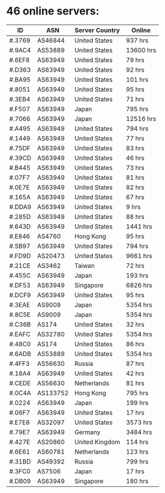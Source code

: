 # 46 online servers:

| ID | ASN | Server Country | Online |
| ------ | ------ | ------ | ------ |
| #.3769 | AS46844 | United States | 937 hrs |
| #.9AC4 | AS53889 | United States | 13600 hrs |
| #.6EF8 | AS63949 | United States | 79 hrs |
| #.D363 | AS63949 | United States | 92 hrs |
| #.BA95 | AS63949 | United States | 101 hrs |
| #.8051 | AS63949 | United States | 95 hrs |
| #.3EB4 | AS63949 | United States | 71 hrs |
| #.F507 | AS63949 | Japan | 795 hrs |
| #.7066 | AS63949 | Japan | 12516 hrs |
| #.A495 | AS63949 | United States | 794 hrs |
| #.1449 | AS63949 | United States | 77 hrs |
| #.75DF | AS63949 | United States | 83 hrs |
| #.39CD | AS63949 | United States | 46 hrs |
| #.B445 | AS63949 | United States | 73 hrs |
| #.07F7 | AS63949 | United States | 81 hrs |
| #.0E7E | AS63949 | United States | 82 hrs |
| #.165A | AS63949 | United States | 67 hrs |
| #.DDA9 | AS63949 | United States | 9 hrs |
| #.285D | AS63949 | United States | 88 hrs |
| #.643D | AS63949 | United States | 1441 hrs |
| #.E846 | AS4760 | Hong Kong | 95 hrs |
| #.5B97 | AS63949 | United States | 794 hrs |
| #.FD9D | AS20473 | United States | 9661 hrs |
| #.21CE | AS3462 | Taiwan | 72 hrs |
| #.455C | AS63949 | Japan | 193 hrs |
| #.DF53 | AS63949 | Singapore | 6826 hrs |
| #.DCF9 | AS63949 | United States | 95 hrs |
| #.3EAE | AS9009 | Japan | 5354 hrs |
| #.8C5E | AS9009 | Japan | 5354 hrs |
| #.C36B | AS174 | United States | 32 hrs |
| #.EAFC | AS32780 | United States | 5354 hrs |
| #.48C0 | AS174 | United States | 86 hrs |
| #.6ADB | AS53889 | United States | 5354 hrs |
| #.4FF3 | AS56630 | Russia | 87 hrs |
| #.18A4 | AS63949 | United States | 42 hrs |
| #.CEDE | AS56630 | Netherlands | 81 hrs |
| #.0C4A | AS133752 | Hong Kong | 795 hrs |
| #.0224 | AS63949 | Japan | 199 hrs |
| #.06F7 | AS63949 | United States | 17 hrs |
| #.E7E8 | AS32097 | United States | 3573 hrs |
| #.79E7 | AS63949 | Germany | 3484 hrs |
| #.427E | AS20860 | United Kingdom | 114 hrs |
| #.6E61 | AS60781 | Netherlands | 123 hrs |
| #.31BD | AS49392 | Russia | 799 hrs |
| #.3FC0 | AS7506 | Japan | 17 hrs |
| #.DB09 | AS63949 | Singapore | 180 hrs |

